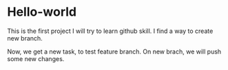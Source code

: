 # Hello-world
This is the first project
I will try to learn github skill.
I find a way to create new branch.

Now, we get a new task, to test feature branch.
On new brach, we will push some new changes.
